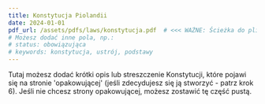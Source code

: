 ```yaml
---
title: Konstytucja Piolandii
date: 2024-01-01
pdf_url: /assets/pdfs/laws/konstytucja.pdf  # <<< WAŻNE: Ścieżka do pliku PDF
# Możesz dodać inne pola, np.:
# status: obowiązująca
# keywords: konstytucja, ustrój, podstawy
---
```


Tutaj możesz dodać krótki opis lub streszczenie Konstytucji, które pojawi się na stronie 'opakowującej' (jeśli zdecydujesz się ją stworzyć - patrz krok 6). Jeśli nie chcesz strony opakowującej, możesz zostawić tę część pustą.